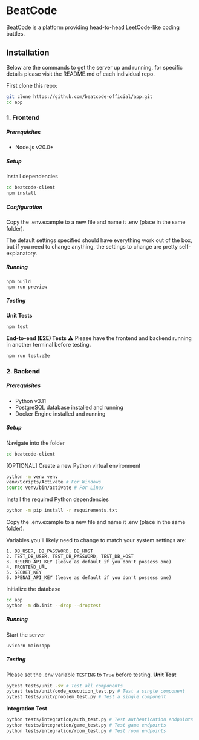 # BeatCode
BeatCode is a platform providing head-to-head LeetCode-like coding battles.

## Installation
Below are the commands to get the server up and running, for specific details please visit the README.md of each individual repo.

First clone this repo:
```bash
git clone https://github.com/beatcode-official/app.git
cd app
```

### 1. Frontend
##### Prerequisites
- Node.js v20.0+

##### Setup
Install dependencies
```bash
cd beatcode-client
npm install
```

##### Configuration
Copy the .env.example to a new file and name it .env (place in the same folder).

The default settings specified should have everything work out of the box, but if you need to change anything, the settings to change are pretty self-explanatory.

##### Running
```
npm build
npm run preview
```

##### Testing
**Unit Tests**
```bash
npm test
```

**End-to-end (E2E) Tests**
⚠️ Please have the frontend and backend running in another terminal before testing.
```bash
npm run test:e2e
```


### 2. Backend
##### Prerequisites
- Python v3.11
- PostgreSQL database installed and running
- Docker Engine installed and running

##### Setup
Navigate into the folder
```bash
cd beatcode-client
```

[OPTIONAL] Create a new Python virtual environment
```bash
python -m venv venv
venv/Scripts/Activate # For Windows
source venv/bin/activate # For Linux
```

Install the required Python dependencies
```bash
python -m pip install -r requirements.txt
```

Copy the .env.example to a new file and name it .env (place in the same folder).

Variables you'll likely need to change to match your system settings are:

```
1. DB_USER, DB_PASSWORD, DB_HOST
2. TEST_DB_USER, TEST_DB_PASSWORD, TEST_DB_HOST
3. RESEND_API_KEY (leave as default if you don't possess one)
4. FRONTEND_URL
5. SECRET_KEY
6. OPENAI_API_KEY (leave as default if you don't possess one)
```

Initialize the database
```bash
cd app
python -m db.init --drop --droptest
```

##### Running
Start the server
```bash
uvicorn main:app
```

##### Testing
Please set the .env variable `TESTING` to `True` before testing.
**Unit Test**
```bash
pytest tests/unit -sv # Test all components
pytest tests/unit/code_execution_test.py # Test a single component
pytest tests/unit/problem_test.py # Test a single component
```

**Integration Test**
```bash
python tests/integration/auth_test.py # Test authentication endpoints
python tests/integration/game_test.py # Test game endpoints
python tests/integration/room_test.py # Test room endpoints
```
